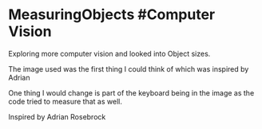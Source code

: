 # MeasuringObjects #Computer Vision

Exploring more computer vision and looked into Object sizes. 

The image used was the first thing I could think of which was inspired by Adrian

One thing I would change is part of the keyboard being in the image as the code tried to measure that as well.


Inspired by Adrian Rosebrock

